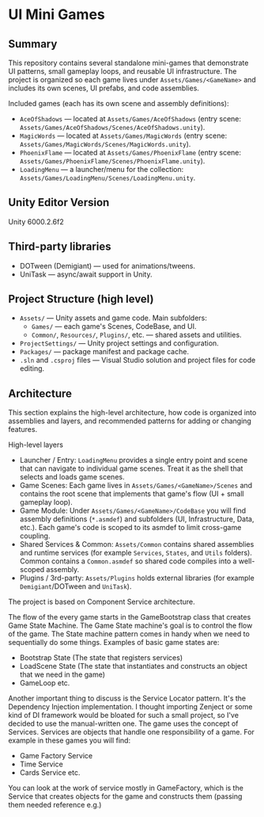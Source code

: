 # UI Mini Games

## Summary

This repository contains several standalone mini-games that demonstrate UI patterns, small gameplay loops, and reusable UI infrastructure. The project is organized so each game lives under `Assets/Games/<GameName>` and includes its own scenes, UI prefabs, and code assemblies.

Included games (each has its own scene and assembly definitions):
- `AceOfShadows` — located at `Assets/Games/AceOfShadows` (entry scene: `Assets/Games/AceOfShadows/Scenes/AceOfShadows.unity`).
- `MagicWords` — located at `Assets/Games/MagicWords` (entry scene: `Assets/Games/MagicWords/Scenes/MagicWords.unity`).
- `PhoenixFlame` — located at `Assets/Games/PhoenixFlame` (entry scene: `Assets/Games/PhoenixFlame/Scenes/PhoenixFlame.unity`).
- `LoadingMenu` — a launcher/menu for the collection: `Assets/Games/LoadingMenu/Scenes/LoadingMenu.unity`.

## Unity Editor Version

Unity 6000.2.6f2

## Third-party libraries
- DOTween (Demigiant) — used for animations/tweens.
- UniTask — async/await support in Unity.

## Project Structure (high level)

- `Assets/` — Unity assets and game code. Main subfolders:
  - `Games/` — each game's Scenes, CodeBase, and UI.
  - `Common/`, `Resources/`, `Plugins/`, etc. — shared assets and utilities.
- `ProjectSettings/` — Unity project settings and configuration.
- `Packages/` — package manifest and package cache.
- `.sln` and `.csproj` files — Visual Studio solution and project files for code editing.

## Architecture

This section explains the high-level architecture, how code is organized into assemblies and layers, and recommended patterns for adding or changing features.

High-level layers
- Launcher / Entry: `LoadingMenu` provides a single entry point and scene that can navigate to individual game scenes. Treat it as the shell that selects and loads game scenes.
- Game Scenes: Each game lives in `Assets/Games/<GameName>/Scenes` and contains the root scene that implements that game's flow (UI + small gameplay loop).
- Game Module: Under `Assets/Games/<GameName>/CodeBase` you will find assembly definitions (`*.asmdef`) and subfolders (UI, Infrastructure, Data, etc.). Each game's code is scoped to its asmdef to limit cross-game coupling.
- Shared Services & Common: `Assets/Common` contains shared assemblies and runtime services (for example `Services`, `States`, and `Utils` folders). Common contains a `Common.asmdef` so shared code compiles into a well-scoped assembly.
- Plugins / 3rd-party: `Assets/Plugins` holds external libraries (for example `Demigiant`/DOTween and `UniTask`).

The project is based on Component Service architecture.

The flow of the every game starts in the GameBootstrap class that creates Game State Machine. The Game State machine's goal is to control the flow of the game. The State machine pattern comes in handy when we need to sequentially do some things. Examples of basic game states are:

- Bootstrap State (The state that registers services)
- LoadScene State (The state that instantiates and constructs an object that we need in the game)
- GameLoop etc.

Another important thing to discuss is the Service Locator pattern. It's the Dependency Injection implementation. I thought importing Zenject or some kind of DI framework would be bloated for such a small project, so I've decided to use the manual-written one. The game uses the concept of Services. Services are objects that handle one responsibility of a game. For example in these games you will find:

- Game Factory Service
- Time Service
- Cards Service etc.

You can look at the work of service mostly in GameFactory, which is the Service that creates objects for the game and constructs them (passing them needed reference e.g.)